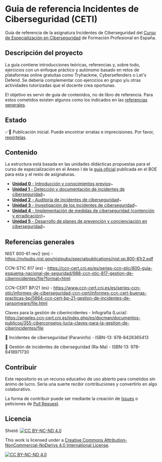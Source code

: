 # Guia de referencia Incidentes de Ciberseguridad (CETI)

Guía de referencia de la asignatura Incidentes de Ciberseguridad del [Curso de Especialización en Ciberseguridad](https://todofp.es/que-estudiar/familias-profesionales/informatica-comunicaciones/ce-ciberseguridad-entornos-tecnologias-informacion.html) de Formación Profesional en España.

## Descripción del proyecto

La guía contiene introducciones teóricas, referencias y, sobre todo, ejercicios con un enfoque práctico y autónomo basado en retos de plataformas online gratuitas como Tryhackme, Cybersefenders o Let's Defend. Se debería complementar con ejercicios en grupo y/u otras actividades tutorizadas que el docente crea oportunas.

El objetivo es servir de guía de contenidos, no de libro de referencia. Para estos cometidos existen algunos como los indicados en las [referencias generales](#referencias-generales).

## Estado

✅🔬 Publicación inicial. Puede encontrar erratas e imprecisiones. Por favor, [repórtelas](https://github.com/mor88888888/ceti-ics/issues).

## Contenido

La estructura está basada en las unidades didácticas propuestas para el curso de especialización en el Anexo I de la [guía oficial](https://www.boe.es/eli/es/rd/2020/04/07/479) publicada en el BOE para esta y el resto de asignaturas.

- [**Unidad 0** - Introducción y conocimientos previos](/U0%20-%20Introduccion)⤷
- [**Unidad 1** - Detección y documentación de incidentes de ciberseguridad](/U1%20-%20Deteccion)⤷
- [**Unidad 2** - Auditoría de incidentes de ciberseguridad](/U2%20-%20Auditoria)⤷
- [**Unidad 3** - Investigación de los incidentes de ciberseguridad](/U3%20-%20Investigacion)⤷
- [**Unidad 4** - Implementación de medidas de ciberseguridad (contención y erradicación)](/U4%20-%20Medidas)⤷
- [**Unidad 5** - Desarrollo de planes de prevención y concienciación en ciberseguridad](/U5%20-%20Concienciacion)⤷

## Referencias generales

NIST 800-61 rev2 (en) - https://nvlpubs.nist.gov/nistpubs/specialpublications/nist.sp.800-61r2.pdf

CCN-STIC 817 (es) - https://ccn-cert.cni.es/es/series-ccn-stic/800-guia-esquema-nacional-de-seguridad/988-ccn-stic-817-gestion-de-ciberincidentes/file?format=html

CCN-CERT BP/21 (es) - https://www.ccn-cert.cni.es/es/series-ccn-stic/informes-de-ciberseguridad-ccn-cert/informes-ccn-cert-buenas-practicas-bp/5864-ccn-cert-bp-21-gestion-de-incidentes-de-ransomware/file.html

Claves para la gestión de ciberincidentes - Infografía (Lucia): https://angeles.ccn-cert.cni.es/index.php/es/docman/documentos-publicos/355-ciberconsejos-lucia-claves-para-la-gestion-de-ciberincidentes/file

📖 Incidentes de ciberseguridad (Paraninfo) - ISBN-13: 978-8428365413

📖 Gestión de incidentes de ciberseguridad (Ra-Ma) - ISBN-13: 978-8418971730

## Contribuir

Este repositorio es un recurso educativo de uso abierto para cometidos sin ánimo de lucro. Sería una suerte recibir contribuciones y convertirlo en algo colaborativo.

La forma de contribuir puede ser mediante la creación de [Issues](https://github.com/mor88888888/ceti-ics/issues) o peticiones de [Pull Request](https://github.com/mor88888888/ceti-ics/pulls).

## Licencia

Shield: [![CC BY-NC-ND 4.0][cc-by-nc-nd-shield]][cc-by-nc-nd]

This work is licensed under a
[Creative Commons Attribution-NonCommercial-NoDerivs 4.0 International License][cc-by-nc-nd].

[![CC BY-NC-ND 4.0][cc-by-nc-nd-image]][cc-by-nc-nd]

[cc-by-nc-nd]: http://creativecommons.org/licenses/by-nc-nd/4.0/
[cc-by-nc-nd-image]: https://licensebuttons.net/l/by-nc-nd/4.0/88x31.png
[cc-by-nc-nd-shield]: https://img.shields.io/badge/License-CC%20BY--NC--ND%204.0-lightgrey.svg
